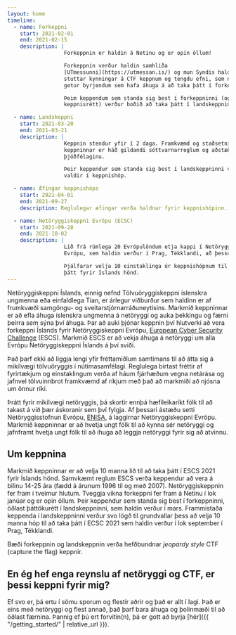 ```yaml
---
layout: home
timeline:
  - name: Forkeppni
    start: 2021-02-01
    end: 2021-02-15
    description: |
                  Forkeppnin er haldin á Netinu og er opin öllum!

                  Forkeppnin verður haldin samhliða
                  [UTmessunni](https://utmessan.is/) og mun Syndis halda
                  stuttar kynningar á CTF keppnum og tengdu efni, sem nýst
                  getur byrjendum sem hafa áhuga á að taka þátt í forkeppninni.

                  Þeim keppendum sem standa sig best í forkeppninni (og hafa
                  keppnisrétt) verður boðið að taka þátt í landskeppninni.

  - name: Landskeppni
    start: 2021-03-20
    end: 2021-03-21
    description: |
                  Keppnin stendur yfir í 2 daga. Framkvæmd og staðsetning
                  keppninnar er háð gildandi sóttvarnarreglum og aðstæðum í
                  þjóðfélaginu.

                  Þeir keppendur sem standa sig best í landskeppninni verða
                  valdir í keppnishóp.

  - name: Æfingar keppnishóps
    start: 2021-04-01
    end: 2021-09-27
    description: Reglulegar æfingar verða haldnar fyrir keppnishópinn.

  - name: Netöryggiskeppni Evrópu (ECSC)
    start: 2021-09-28
    end: 2021-10-02
    description: |
                  Lið frá rúmlega 20 Evrópulöndum etja kappi í Netöryggiskeppni
                  Evrópu, sem haldin verður í Prag, Tékklandi, að þessu sinni.

                  Þjálfarar velja 10 einstaklinga úr keppnishópnum til að taka
                  þátt fyrir Íslands hönd.
---
```


Netöryggiskeppni Íslands, einnig nefnd Tölvuöryggiskeppni íslenskra ungmenna
eða einfaldlega Tían, er árlegur viðburður sem haldinn er af frumkvæði
samgöngu- og sveitarstjórnarráðuneytisins. Markmið keppninnar er að efla áhuga
íslenskra ungmenna á netöryggi og auka þekkingu og færni þeirra sem sýna því
áhuga. Þar að auki þjónar keppnin því hlutverki að vera forkeppni Íslands fyrir
Netöryggiskeppni Evrópu, [European Cyber Security
Challenge](https://europeancybersecuritychallenge.eu) (ESCS). Markmið ESCS er
að vekja áhuga á netöryggi um alla Evrópu Netöryggiskeppni Íslands á því sviði.

Það þarf ekki að liggja lengi yfir fréttamiðlum samtímans til að átta sig
á mikilvægi tölvuöryggis í nútímasamfélagi. Reglulega birtast fréttir af
fyrirtækjum og einstaklingum verða af háum fjárhæðum vegna netárása og jafnvel
tölvuinnbrot framkvæmd af ríkjum með það að markmiði að njósna um önnur ríki.

Þrátt fyrir mikilvægi netöryggis, þá skortir ennþá hæfileikaríkt fólk
til að takast á við þær áskoranir sem því fylgja. Af þessari ástæðu setti
Netöryggisstofnun Evrópu, [ENISA](https://www.enisa.europa.eu/), á
laggirnar Netöryggiskeppni Evrópu. Markmið keppninnar er að hvetja ungt fólk
til að kynna sér netöryggi og jafnframt hvetja ungt fólk til að íhuga að
leggja netöryggi fyrir sig að atvinnu.

Um keppnina
-----------

Markmið keppninnar er að velja 10 manna lið til að taka þátt í ESCS 2021 fyrir
Íslands hönd. Samvkæmt reglum ESCS verða keppendur að vera á bilinu 14-25 ára
(fædd á árunum 1996 til og með 2007). Netöryggiskeppnin fer fram í tveimur
hlutum. Tveggja vikna forkeppni fer fram á Netinu í lok janúar og er opin
öllum. Þeir keppendur sem standa sig best í forkeppninni, öðlast þáttökurétt
í landskeppninni, sem haldin verður í mars. Frammistaða keppenda
í landskeppninni verður svo lögð til grundvallar þess að velja 10 manna hóp til
að taka þátt í ECSC 2021 sem haldin verður í lok september í Prag, Tékklandi.

Bæði forkeppnin og landskeppnin verða hefðbundnar *jeopardy style* CTF
(capture the flag) keppnir.

En ég hef enga reynslu af netöryggi og CTF, er þessi keppni fyrir mig?
----------------------------------------------------------------------

Ef svo er, þá ertu í sömu sporum og flestir aðrir og það er allt í lagi. Það er
eins með netöryggi og flest annað, það þarf bara áhuga og þolinmæði til að
öðlast færnina. Þannig ef þú ert forvitin(n), þá er gott að byrja
[hér]({{ "/getting_started/" | relative_url }}).




